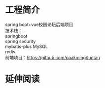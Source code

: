 # 工程简介
spring boot+vue校园论坛后端项目  
技术栈：  
springboot  
spring security  
mybatis-plus
MySQL  
redis  
前端项目：https://github.com/paakming/luntan
# 延伸阅读

